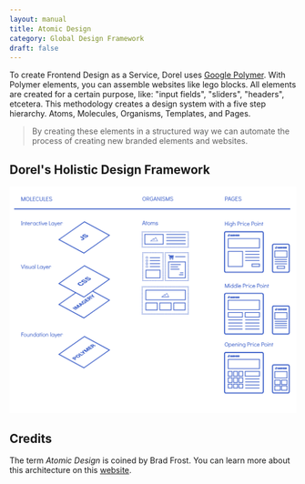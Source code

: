 ```yaml
---
layout: manual
title: Atomic Design
category: Global Design Framework
draft: false
---
```


To create Frontend Design as a Service, Dorel uses [Google Polymer](http://polymer-project.org).
With Polymer elements, you can assemble websites like lego blocks. All elements are created for a certain purpose, like: "input fields", "sliders", "headers", etcetera.
This methodology creates a design system with a five step hierarchy. Atoms, Molecules, Organisms, Templates, and Pages.

> By creating these elements in a structured way we can automate the process of creating new branded elements and websites.

## Dorel's Holistic Design Framework

![Atomic Design](/assets/img/atomic-design.png "Atomic Design")

## Credits
The term _Atomic Design_ is coined by Brad Frost. You can learn more about this architecture on this [website](http://bradfrost.com/).